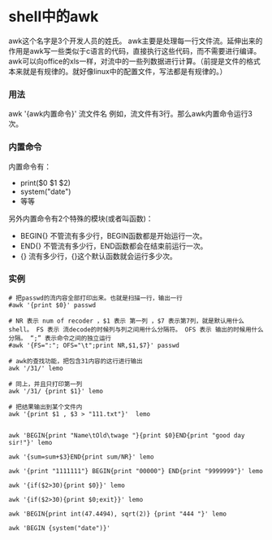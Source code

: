 # shell中的awk

awk这个名字是3个开发人员的姓氏。 awk主要是处理每一行文件流。延伸出来的作用是awk写一些类似于c语言的代码，直接执行这些代码，而不需要进行编译。awk可以向office的xls一样，对流中的一些列数据进行计算。（前提是文件的格式本来就是有规律的。就好像linux中的配置文件，写法都是有规律的。）

### 用法

awk '{awk内置命令}'  流文件名
例如，流文件有3行。那么awk内置命令运行3次。


### 内置命令
内置命令有：

* print($0 $1 $2)
* system("date")
* 等等

另外内置命令有2个特殊的模块(或者叫函数)：

* BEGIN{}	不管流有多少行，BEGIN函数都是开始运行一次。
* END{}		不管流有多少行，END函数都会在结束前运行一次。
* {}			流有多少行，{}这个默认函数就会运行多少次。


### 实例

```
# 把passwd的流内容全部打印出来。也就是扫描一行，输出一行
#awk '{print $0}' passwd

# NR 表示 num of recoder ，$1 表示 第一列 ，$7 表示第7列，就是默认用什么shell。 FS 表示 流decode的时候列与列之间用什么分隔符。 OFS 表示 输出的时候用什么分隔。 “;” 表示命令之间的独立运行
#awk '{FS=":"; OFS="\t";print NR,$1,$7}' passwd
```

```
# awk的查找功能，把包含31内容的这行进行输出
awk '/31/' lemo

# 同上，并且只打印第一列
awk '/31/ {print $1}' lemo

# 把结果输出到某个文件内
awk '{print $1 , $3 > "111.txt"}'  lemo

	
awk 'BEGIN{print "Name\tOld\twage "}{print $0}END{print "good day sir!"}' lemo

awk '{sum=sum+$3}END{print sum/NR}' lemo

awk '{print "1111111"} BEGIN{print "00000"} END{print "9999999"}' lemo

awk '{if($2>30){print $0}}' lemo

awk '{if($2>30){print $0;exit}}' lemo

awk 'BEGIN{print int(47.4494), sqrt(2)} {print "444 "}' lemo

awk 'BEGIN {system("date")}'


